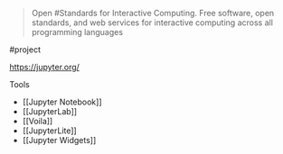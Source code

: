 > Open #Standards for Interactive Computing. Free software, open standards, and web services for interactive computing across all programming languages

#project

https://jupyter.org/

Tools
- [[Jupyter Notebook]]
- [[JupyterLab]]
- [[Voila]]
- [[JupyterLite]]
- [[Jupyter Widgets]]